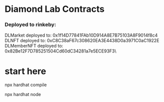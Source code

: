 # Diamond Lab Contracts

### Deployed to rinkeby:

DLMarket deployed to:  0x1f14D77841FAb10D914A8E7B75103A8F9014f8c4
DLNFT deployed to:  0xC8C38aF67c308620EA3E4438D0a3971C0aC1922E
DLMemberNFT deployed to:  0x82Be12F7D785251504Cd60dC34281a7e5ECE93F3\

# start here

npx hardhat compile

npx hardhat node

